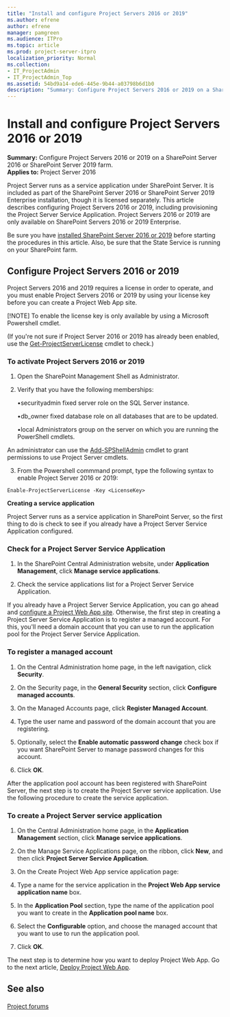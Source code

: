 ```yaml
---
title: "Install and configure Project Servers 2016 or 2019"
ms.author: efrene
author: efrene
manager: pamgreen
ms.audience: ITPro
ms.topic: article
ms.prod: project-server-itpro
localization_priority: Normal
ms.collection:
- IT_ProjectAdmin
- IT_ProjectAdmin_Top
ms.assetid: 54bd9a14-ede6-445e-9b44-a03798b6d1b0
description: "Summary: Configure Project Servers 2016 or 2019 on a SharePoint Server farm."
---
```


# Install and configure Project Servers 2016 or 2019
 
 **Summary:** Configure Project Servers 2016 or 2019 on a SharePoint Server 2016 or SharePoint Server 2019 farm.<br/>
**Applies to:** Project Server 2016
  
Project Server runs as a service application under SharePoint Server. It is included as part of the SharePoint Server 2016 or SharePoint Server 2019 Enterprise installation, though it is licensed separately. This article describes configuring Project Servers 2016 or 2019, including provisioning the Project Server Service Application. Project Servers 2016 or 2019 are only available on SharePoint Servers 2016 or 2019 Enterprise.
  
Be sure you have [installed SharePoint Server 2016 or 2019](https://docs.microsoft.com/en-us/sharepoint/install/install-for-sharepoint-server-2016) before starting the procedures in this article. Also, be sure that the State Service is running on your SharePoint farm.
  
## Configure Project Servers 2016 or 2019

Project Servers 2016 and 2019 requires a license in order to operate, and you must enable Project Servers 2016 or 2019 by using your license key before you can create a Project Web App site. 

[!NOTE]
To enable the license key is only available by using a Microsoft Powershell cmdlet. 
  
(If you're not sure if Project Server 2016 or 2019 has already been enabled, use the [Get-ProjectServerLicense](https://docs.microsoft.com/en-us/powershell/module/sharepoint-server/get-projectserverlicense?view=sharepoint-ps) cmdlet to check.)
  
### To activate Project Servers 2016 or 2019

1. Open the SharePoint Management Shell as Administrator.

2. Verify that you have the following memberships:

    •securityadmin fixed server role on the SQL Server instance. 


    •db_owner fixed database role on all databases that are to be updated. 


    •local Administrators group on the server on which you are running the PowerShell cmdlets.

An administrator can use the [Add-SPShellAdmin](https://docs.microsoft.com/en-us/powershell/module/sharepoint-server/Add-SPShellAdmin?view=sharepoint-ps) cmdlet to grant permissions to use Project Server cmdlets. 


    
3. From the Powershell commmand prompt, type the following syntax to enable Project Server 2016 or 2019:
    
  ```
  Enable-ProjectServerLicense -Key <LicenseKey>
  ```

 **Creating a service application**
  
Project Server runs as a service application in SharePoint Server, so the first thing to do is check to see if you already have a Project Server Service Application configured.
  
### Check for a Project Server Service Application

1. In the SharePoint Central Administration website, under **Application Management**, click **Manage service applications**.
    
2. Check the service applications list for a Project Server Service Application.
    
If you already have a Project Server Service Application, you can go ahead and [configure a Project Web App site](deploy-project-web-app.md). Otherwise, the first step in creating a Project Server Service Application is to register a managed account. For this, you'll need a domain account that you can use to run the application pool for the Project Server Service Application.
  
### To register a managed account

1. On the Central Administration home page, in the left navigation, click **Security**.
    
2. On the Security page, in the **General Security** section, click **Configure managed accounts**.
    
3. On the Managed Accounts page, click **Register Managed Account**.
    
4. Type the user name and password of the domain account that you are registering.
    
5. Optionally, select the **Enable automatic password change** check box if you want SharePoint Server to manage password changes for this account.
    
6. Click **OK**.
    
After the application pool account has been registered with SharePoint Server, the next step is to create the Project Server service application. Use the following procedure to create the service application.
  
### To create a Project Server service application

1. On the Central Administration home page, in the **Application Management** section, click **Manage service applications**.
    
2. On the Manage Service Applications page, on the ribbon, click **New**, and then click **Project Server Service Application**.
    
3. On the Create Project Web App service application page:
    
1. Type a name for the service application in the **Project Web App service application name** box.
    
2. In the **Application Pool** section, type the name of the application pool you want to create in the **Application pool name** box.
    
3. Select the **Configurable** option, and choose the managed account that you want to use to run the application pool.
    
4. Click **OK**.
    
The next step is to determine how you want to deploy Project Web App. Go to the next article, [Deploy Project Web App](deploy-project-web-app.md).
  
## See also

#### 

[Project forums](https://social.technet.microsoft.com/Forums/en-US/category/project)

